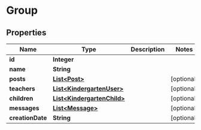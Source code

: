 
# Group

## Properties
Name | Type | Description | Notes
------------ | ------------- | ------------- | -------------
**id** | **Integer** |  | 
**name** | **String** |  | 
**posts** | [**List&lt;Post&gt;**](Post.md) |  |  [optional]
**teachers** | [**List&lt;KindergartenUser&gt;**](KindergartenUser.md) |  |  [optional]
**children** | [**List&lt;KindergartenChild&gt;**](KindergartenChild.md) |  |  [optional]
**messages** | [**List&lt;Message&gt;**](Message.md) |  |  [optional]
**creationDate** | **String** |  |  [optional]



